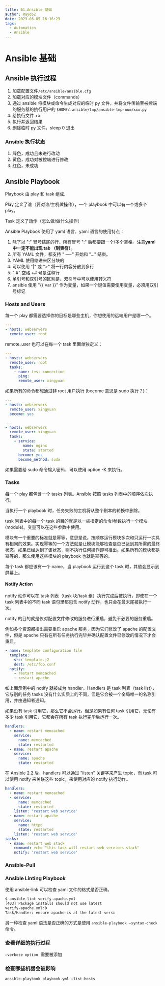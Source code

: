 ```yaml
---
title: 61.Ansible 基础
author: Rayd62
date: 2023-06-05 16:16:29
tags:
  - Automation
  - Ansible
---
```


# Ansible 基础

## Ansible 执行过程

1. 加载配置文件`/etc/ansible/ansible.cfg`
2. 加载对应的模块文件（commands）
3. 通过 ansible 将模块或命令生成对应的临时 py 文件，并将文件传输至被控端的服务器的执行用户的 `$HOME/.ansible/tmp/ansible-tmp-num/xxx.py`
4. 给执行文件 +x
5. 执行并返回结果
6. 删除临时 py 文件，sleep 0 退出

### Ansible 执行状态

1. 绿色，成功且未进行改动
2. 黄色，成功对被控端进行修改
3. 红色，未成功

## Ansible Playbook

Playbook 由 play 和 task 组成.

Play 定义了谁（要对谁/主机做操作），一个 playbook 中可以有一个或多个 play。

Task 定义了动作（怎么做/做什么操作）

Ansible Playbook 使用了 yaml 语言，yaml 语言的使用特点：

1. 除了以 ":" 冒号结尾的行，所有冒号 ":" 后都要跟一个/多个空格。注意**yaml 中一定不能出现 tab （制表符）**。
2. 所有 YAML 文件，都支持 " —-" 开始和 "..." 结束。
3. YAML 使用缩进来区分块的
4. 可以使用 "|" 或 ">" 将一行内容分散到多行
5. " #" 空格 +# 号是注释行
6. 单引号和双引号的区别是，双引号中可以使用转义符
7. ansible 使用 "{{ var }}" 作为变量，如果一个键值需要使用变量，必须用双引号标记

### Hosts and Users

每一个 play 都需要选择你的目标是哪些主机，你想使用的远端用户是哪一个。

```yaml
---
- hosts: webservers
  remote_user: root
```

remote_user 也可以在每一个 task 里面单独定义：

```yaml
---
- hosts: webservers
  remote_user: root
  tasks:
    - name: test connection
      ping:
      remote_user: xingyuan
```

如果所有的命令都想通过非 root 用户执行 (become 意思是 sudo 执行？)：

```yaml
---
- hosts: webservers
  remote_user: xingyuan
  become: yes
```

```yaml
---
- hosts: webservers
  remote_user: xingyuan
  tasks:
    - service:
        name: nginx
        state: started
      become: yes
      become_method: sudo
```

如果需要给 sudo 命令输入密码，可以使用 option -K 来执行。

### Tasks

每一个 play 都包含一个 tasks 列表。Ansible 按照 tasks 列表中的顺序依次执行。

当执行一个 playbook 时，任务失败的主机将从整个剧本的轮换中删除。

task 列表中的每一个 task 的目的就是以一些指定的命令/参数执行一个模块 (module)。变量可以在这些参数中使用。

模块有一个重要的标准就是幂等，意思是说，按顺序运行模块多次和只运行一次具有相同的效果。实现幂等的一个方法就是让模块能够检查是否已达到其所需的最终状态，如果已经达到了该状态，则不执行任何操作即可推出。如果所有的模块都是幂等的，那么使用这些模块的 playbook 也就是幂等的。

每个 task 都应该有一个 name，当 playbook 运行到这个 task 时，其值会显示到屏幕上。

#### Notify Action

notify 动作可以在 task 列表（task 块/task 组）执行完成后被执行，即使在一个 task 列表中的不同 task 语句里都包含 notify 动作，也只会在最末尾被执行一次。

notify 的目的就是仅对配置文件修改的服务进行重启，避免不必要的服务重启。

例如多个资源都指出需要重启 apache 服务，因为它们修改了 apache 的配置文件，但是 apache 只有在所有任务执行完毕并确认配置文件已修改的情况下才会重启。

```yaml
- name: template configuration file
  template:
    src: template.j2
    dest: /etc/foo.conf
  notify:
    - restart memcached
    - restart apache
```

如上面示例中的 notify 就被成为 handler。Handlers 是 task 列表（task list），它与别的任务 tasks 没有什么实质上的不同，但是它会被一个全局唯一的名称引用，并由通知者通知。

如果没有 task 引用它，那么它不会运行。但是如果有任何 task 引用它，无论有多少 task 引用它，它都会在所有 task 执行完毕后运行一次。

```yaml
handlers:
  - name: restart memcached
    service:
      name: memcached
      state: restarted
  - name: restart apache
    service:
      name: apache
      state: restarted
```

在 Ansible 2.2 后，handlers 可以通过 "listen" 关键字来产生 topic，而 task 可以使用 notify 来关联这些 topic，来使用对应的 notify 执行动作。

```yaml
handlers:
  - name: restart memcached
  - service:
      name: memcached
      state: restarted
    listen: 'restart web service'
  - name: restart apache
    service:
      name: httpd
      state: restarted
    listen: 'restart web service'
tasks:
  - name: restart web stack
    command: echo "this task will restart web services stack"
    notify: 'restart web service'
```

### Ansible-Pull

### Ansible Linting Playbook

使用 ansible-link 可以检查 yaml 文件的格式是否正确。

```bash
$ ansible-lint verify-apache.yml
[403] Package installs should not use latest
verify-apache.yml:8
Task/Handler: ensure apache is at the latest versi
```

另一种检查 yaml 语法是否正确的方式是使用 `ansible-playbook —syntax-check`  命令。

### 查看详细的执行过程

`—verbose option`  需要被添加

### 检查哪些机器会被影响

`ansible-playbook playbook.yml —list-hosts`
